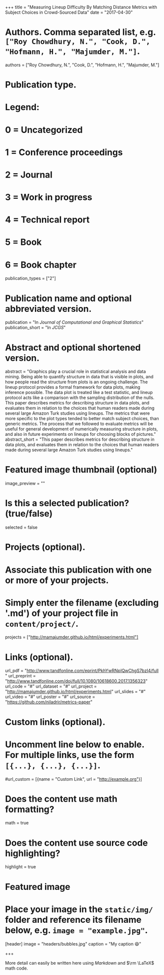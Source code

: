 +++
title = "Measuring Lineup Difficulty By Matching Distance Metrics with Subject Choices in Crowd-Sourced Data"
date = "2017-04-30"

# Authors. Comma separated list, e.g. `["Roy Chowdhury, N.", "Cook, D.", "Hofmann, H.", "Majumder, M."]`.
authors = ["Roy Chowdhury, N.", "Cook, D.", "Hofmann, H.", "Majumder, M."]

# Publication type.
# Legend:
# 0 = Uncategorized
# 1 = Conference proceedings
# 2 = Journal
# 3 = Work in progress
# 4 = Technical report
# 5 = Book
# 6 = Book chapter
publication_types = ["2"]

# Publication name and optional abbreviated version.
publication = "In *Journal of Computational and Graphical Statistics*"
publication_short = "In *JCGS*"

# Abstract and optional shortened version.
abstract = "Graphics play a crucial role in statistical analysis and data mining. Being able to quantify structure in data that is visible in plots, and how people read the structure from plots is an ongoing challenge. The lineup protocol provides a formal framework for data plots, making inference possible. The data plot is treated like a test statistic, and lineup protocol acts like a comparison with the sampling distribution of the nulls. This paper describes metrics for describing structure in data plots, and evaluates them in relation to the choices that human readers made during several large Amazon Turk studies using lineups. The metrics that were more specific to the plot types tended to better match subject choices, than generic metrics. The process that we followed to evaluate metrics will be useful for general development of numerically measuring structure in plots, and also in future experiments on lineups for choosing blocks of pictures."
abstract_short = "This paper describes metrics for describing structure in data plots, and evaluates them in relation to the choices that human readers made during several large Amazon Turk studies using lineups."

# Featured image thumbnail (optional)
image_preview = ""

# Is this a selected publication? (true/false)
selected = false

# Projects (optional).
#   Associate this publication with one or more of your projects.
#   Simply enter the filename (excluding '.md') of your project file in `content/project/`.
projects = ["http://mamajumder.github.io/html/experiments.html"]

# Links (optional).
url_pdf = "http://www.tandfonline.com/eprint/PkhYwRNpIQwChgS7bzI4/full "
url_preprint = "http://www.tandfonline.com/doi/full/10.1080/10618600.2017.1356323"
url_code = "#"
url_dataset = "#"
url_project = "http://mamajumder.github.io/html/experiments.html"
url_slides = "#"
url_video = "#"
url_poster = "#"
url_source = "https://github.com/niladrir/metrics-paper"

# Custom links (optional).
#   Uncomment line below to enable. For multiple links, use the form `[{...}, {...}, {...}]`.
#url_custom = [{name = "Custom Link", url = "http://example.org"}]

# Does the content use math formatting?
math = true

# Does the content use source code highlighting?
highlight = true

# Featured image
# Place your image in the `static/img/` folder and reference its filename below, e.g. `image = "example.jpg"`.
[header]
image = "headers/bubbles.jpg"
caption = "My caption :smile:"

+++

More detail can easily be written here using *Markdown* and $\rm \LaTeX$ math code.

